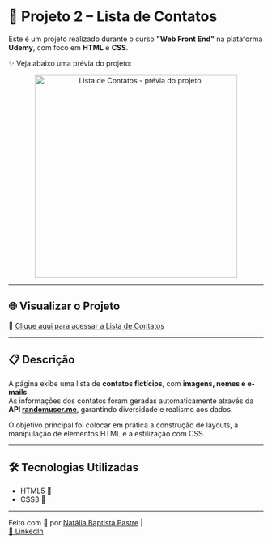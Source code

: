 # 📇 Projeto 2 – Lista de Contatos

Este é um projeto realizado durante o curso **"Web Front End"** na plataforma **Udemy**, com foco em **HTML** e **CSS**.

✨ Veja abaixo uma prévia do projeto:

<p align="center">
  <img src="https://i.postimg.cc/cLpHj5ST/lista-de-contatos.png" alt="Lista de Contatos - prévia do projeto" width="400"/>
</p>

---

## 🌐 Visualizar o Projeto

🔗 [Clique aqui para acessar a Lista de Contatos](https://natipastre.github.io/Projeto-2---Lista-de-Contatos/)

---

## 📋 Descrição

A página exibe uma lista de **contatos fictícios**, com **imagens, nomes e e-mails**.  
As informações dos contatos foram geradas automaticamente através da **API [randomuser.me](https://randomuser.me/)**, garantindo diversidade e realismo aos dados.

O objetivo principal foi colocar em prática a construção de layouts, a manipulação de elementos HTML e a estilização com CSS.

---

## 🛠️ Tecnologias Utilizadas

- HTML5 📄  
- CSS3 🎨  

---

Feito com 💙 por [Natália Baptista Pastre](https://github.com/natipastre) |  
[🔗 LinkedIn](https://www.linkedin.com/in/natalia-pastre/)
